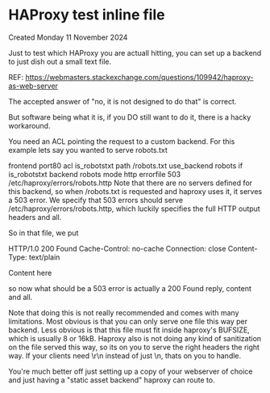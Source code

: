 # HAProxy test inline file
Created Monday 11 November 2024

Just to test which HAProxy you are actuall hitting, you can set up a backend to just dish out a small text file.

REF: <https://webmasters.stackexchange.com/questions/109942/haproxy-as-web-server>

The accepted answer of "no, it is not designed to do that" is correct.

But software being what it is, if you DO still want to do it, there is a hacky workaround.

You need an ACL pointing the request to a custom backend. For this example lets say you wanted to serve robots.txt

frontend port80
acl is_robotstxt path /robots.txt
use_backend robots if is_robotstxt
backend robots
mode http
errorfile 503 /etc/haproxy/errors/robots.http
Note that there are no servers defined for this backend, so when /robots.txt is requested and haproxy uses it, it serves a 503 error. We specify that 503 errors should serve /etc/haproxy/errors/robots.http, which luckily specifies the full HTTP output headers and all.

So in that file, we put

HTTP/1.0 200 Found
Cache-Control: no-cache
Connection: close
Content-Type: text/plain

Content here
	
so now what should be a 503 error is actually a 200 Found reply, content and all.

Note that doing this is not really recommended and comes with many limitations. Most obvious is that you can only serve one file this way per backend. Less obvious is that this file must fit inside haproxy's BUFSIZE, which is usually 8 or 16kB. Haproxy also is not doing any kind of sanitization on the file served this way, so its on you to serve the right headers the right way. If your clients need \r\n instead of just \n, thats on you to handle.

You're much better off just setting up a copy of your webserver of choice and just having a "static asset backend" haproxy can route to.

